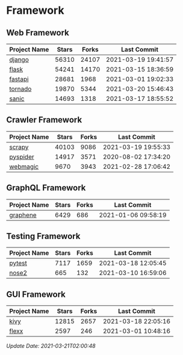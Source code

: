 # Framework

## Web Framework
| Project Name | Stars | Forks | Last Commit |
| ------------ | ----- | ----- | ----------- |
| [django](https://github.com/django/django) | 56310 | 24107 | 2021-03-19 19:41:57 |
| [flask](https://github.com/pallets/flask) | 54241 | 14170 | 2021-03-15 18:36:59 |
| [fastapi](https://github.com/tiangolo/fastapi) | 28681 | 1968 | 2021-03-01 19:02:33 |
| [tornado](https://github.com/tornadoweb/tornado) | 19870 | 5344 | 2021-03-20 15:46:43 |
| [sanic](https://github.com/sanic-org/sanic) | 14693 | 1318 | 2021-03-17 18:55:52 |

## Crawler Framework
| Project Name | Stars | Forks | Last Commit |
| ------------ | ----- | ----- | ----------- |
| [scrapy](https://github.com/scrapy/scrapy) | 40103 | 9086 | 2021-03-19 19:55:33 |
| [pyspider](https://github.com/binux/pyspider) | 14917 | 3571 | 2020-08-02 17:34:20 |
| [webmagic](https://github.com/code4craft/webmagic) | 9670 | 3943 | 2021-02-28 17:06:42 |

## GraphQL Framework
| Project Name | Stars | Forks | Last Commit |
| ------------ | ----- | ----- | ----------- |
| [graphene](https://github.com/graphql-python/graphene) | 6429 | 686 | 2021-01-06 09:58:19 |

## Testing Framework
| Project Name | Stars | Forks | Last Commit |
| ------------ | ----- | ----- | ----------- |
| [pytest](https://github.com/pytest-dev/pytest) | 7117 | 1659 | 2021-03-18 12:05:45 |
| [nose2](https://github.com/nose-devs/nose2) | 665 | 132 | 2021-03-10 16:59:06 |

## GUI Framework
| Project Name | Stars | Forks | Last Commit |
| ------------ | ----- | ----- | ----------- |
| [kivy](https://github.com/kivy/kivy) | 12815 | 2657 | 2021-03-18 22:05:16 |
| [flexx](https://github.com/flexxui/flexx) | 2597 | 246 | 2021-03-01 10:48:16 |

*Update Date: 2021-03-21T02:00:48*